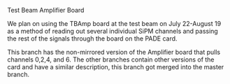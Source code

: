 Test Beam Amplifier Board


We plan on using the TBAmp board at the test beam on July 22-August 19 as a method of 
reading out several individual SiPM channels and passing the rest of the signals through
the board on the PADE card. 


This branch has the non-mirrored version of the Amplifier board that pulls 
channels 0,2,4, and 6. The other branches contain other versions of the card and 
have a similar description, this branch got merged into the master branch. 





